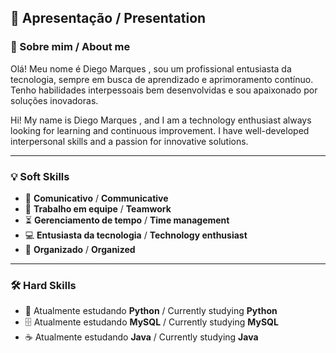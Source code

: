 ## 📌 Apresentação / Presentation

### 🧑 Sobre mim / About me

Olá! Meu nome é Diego Marques , sou um profissional entusiasta da tecnologia, sempre em busca de aprendizado e aprimoramento contínuo. Tenho habilidades interpessoais bem desenvolvidas e sou apaixonado por soluções inovadoras.

Hi! My name is Diego Marques , and I am a technology enthusiast always looking for learning and continuous improvement. I have well-developed interpersonal skills and a passion for innovative solutions.

---

### 💡 Soft Skills
- 📢 **Comunicativo** / **Communicative**
- 🤝 **Trabalho em equipe** / **Teamwork**
- ⏳ **Gerenciamento de tempo** / **Time management**
- 💻 **Entusiasta da tecnologia** / **Technology enthusiast**
- 📂 **Organizado** / **Organized**

---

### 🛠 Hard Skills
- 🐍 Atualmente estudando **Python** / Currently studying **Python**
- 🗄 Atualmente estudando **MySQL** / Currently studying **MySQL**
- ☕ Atualmente estudando **Java** / Currently studying **Java**
